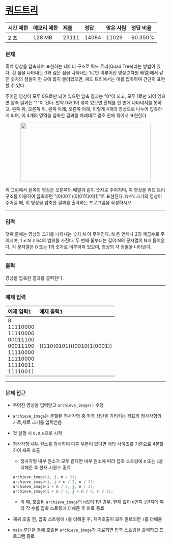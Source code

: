 # [쿼드트리](https://www.acmicpc.net/problem/1992)

<div align = center>

| 시간 제한 | 메모리 제한 | 제출  | 정답  | 맞은 사람 | 정답 비율 |
| :-------- | :---------- | :---- | :---- | :-------- | :-------- |
| 2 초      | 128 MB      | 23111 | 14084 | 11029     | 60.350%   |

</div>

### 문제

흑백 영상을 압축하여 표현하는 데이터 구조로 쿼드 트리(Quad Tree)라는 방법이 있다. 흰 점을 나타내는 0과 검은 점을 나타내는 1로만 이루어진 영상(2차원 배열)에서 같은 숫자의 점들이 한 곳에 많이 몰려있으면, 쿼드 트리에서는 이를 압축하여 간단히 표현할 수 있다.

주어진 영상이 모두 0으로만 되어 있으면 압축 결과는 "0"이 되고, 모두 1로만 되어 있으면 압축 결과는 "1"이 된다. 만약 0과 1이 섞여 있으면 전체를 한 번에 나타내지를 못하고, 왼쪽 위, 오른쪽 위, 왼쪽 아래, 오른쪽 아래, 이렇게 4개의 영상으로 나누어 압축하게 되며, 이 4개의 영역을 압축한 결과를 차례대로 괄호 안에 묶어서 표현한다

<div align=center>
  <img src="https://www.acmicpc.net/JudgeOnline/upload/201007/qq.png" width="408" height="186" />
</div>

위 그림에서 왼쪽의 영상은 오른쪽의 배열과 같이 숫자로 주어지며, 이 영상을 쿼드 트리 구조를 이용하여 압축하면 "(0(0011)(0(0111)01)1)"로 표현된다. N×N 크기의 영상이 주어질 때, 이 영상을 압축한 결과를 출력하는 프로그램을 작성하시오.

---

### 입력

첫째 줄에는 영상의 크기를 나타내는 숫자 N 이 주어진다. N 은 언제나 2의 제곱수로 주어지며, 1 ≤ N ≤ 64의 범위를 가진다. 두 번째 줄부터는 길이 N의 문자열이 N개 들어온다. 각 문자열은 0 또는 1의 숫자로 이루어져 있으며, 영상의 각 점들을 나타낸다.

---

### 출력

영상을 압축한 결과를 출력한다.

---

### 예제 입력

| 예제 입력1                                                                                                | 예제 출력1                 |
| :-------------------------------------------------------------------------------------------------------- | :------------------------- |
| 8<br/>11110000<br/>11110000<br/>00011100<br/>00011100<br/>11110000<br/>11110000<br/>11110011<br/>11110011 | ((110(0101))(0010)1(0001)) |

---

### 문제 접근

  - 주어진 영상을 입력받고 `archieve_image()` 수행

  - `archieve_image`는 분할된 정사각형 중 좌측 상단을 가리키는 좌표와 정사각형의 가로,세로 크기를 입력받음

  - 첫 실행 시 `0,0,N`으로 시작

  - 정사각형 내부 원소를 검사하며 다른 부분이 있다면 해당 사이즈를 기준으로 4분할하여 재귀 호출

    - 정사각형 내부 원소가 모두 같다면 내부 원소에 따라 압축 스트링에 `0` 또는 `1`을 더해준 후 현재 시퀀스 종료

    ```cpp
    archieve_image(i, j, n / 2);
    archieve_image(i, j + n / 2, n / 2);
    archieve_image(i + n / 2, j, n / 2);
    archieve_image(i + n / 2, j + n / 2, n / 2);
    ```

    - 이 때, 호출된 `archieve_image`의 n값이 1인 경우, 현재 값이 `0`인지 `1`인지에 따라 각 수를 압축 스트링에 더해준 후 바로 종료
  
  - 재귀 호출 전, 압축 스트링에 `(`를 더해준 후, 재귀호출이 모두 완료되면 `)`를 더해줌

  - `main` 루틴을 통해 호출된 `archieve_image`가 종료되면 압축 스트링을 출력하고 프로그램 종료